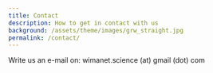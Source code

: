 ```yaml
---
title: Contact
description: How to get in contact with us
background: /assets/theme/images/grw_straight.jpg
permalink: /contact/
---
```


Write us an e-mail on: wimanet.science (at) gmail (dot) com
